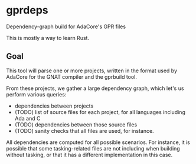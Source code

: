 # gprdeps
Dependency-graph build for AdaCore's GPR files

This is mostly a way to learn Rust.

## Goal

This tool will parse one or more projects, written in the
format used by AdaCore for the GNAT compiler and the gprbuild
tool.

From these projects, we gather a large dependency graph, which
let's us perform various queries:

- dependencies between projects
- (TODO) list of source files for each project, for all languages including Ada
  and C
- (TODO) dependencies between those source files
- (TODO) sanity checks that all files are used, for instance.

All dependencies are computed for all possible scenarios.  For
instance, it is possible that some tasking-related files are not
including when building without tasking, or that it has a different
implementation in this case.
